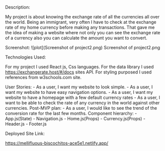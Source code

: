 Description:

My project is about knowing the exchange rate of all the currencies all over the world. Being an immigrant, very often I have to check at the exchange rate of my home currency before making any transactions. That gave me the idea of making a website where not only you can see the exchange rate of a currency also you can calculate the amount you want to convert.

Screenshot:
![plot](Screenshot of project2.png)
Screenshot of project2.png

Technologies Used:

For my project I used React js, Css languages. For the data library I used https://exchangerate.host/#/docs sites API. For styling purposed I used references from w3schools.com site.

User Stories: - As a user, I want my website to look simple. - As a user, I want my website to have easy navigation options. - As a user, I want my website to have a homepage with a few default currency rates - As a user, I want to be able to check the rate of any currency in the world against other currencies.
Post-MVP plan: - As a user, I would like to see the trend of the conversion rate for the last few months.
Component hierarchy: - App.js(State) - Navigation.js - Home.js(Props) - Currency.js(Props) - Header.js - Footer.js

Deployed Site Link:

https://mellifluous-biscochitos-ace5e1.netlify.app/
